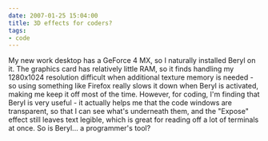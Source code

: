 ```yaml
---
date: 2007-01-25 15:04:00
title: 3D effects for coders?
tags:
- code
---
```


My new work desktop has a GeForce 4 MX, so I naturally installed Beryl on it.
The graphics card has relatively little RAM, so it finds handling my 1280x1024
resolution difficult when additional texture memory is needed - so using
something like Firefox really slows it down when Beryl is activated, making me
keep it off most of the time. However, for coding, I'm finding that Beryl is
very useful - it actually helps me that the code windows are transparent, so
that I can see what's underneath them, and the "Expose" effect still leaves
text legible, which is great for reading off a lot of terminals at once. So is
Beryl... a programmer's tool?
